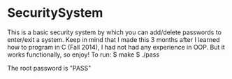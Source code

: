 # SecuritySystem

This is a basic security system by which you can add/delete passwords to enter/exit a system.
Keep in mind that I made this 3 months after I learned how to program in C (Fall 2014), I had not had any experience in OOP.
But it works functionally, so enjoy!
To run:
$ make
$ ./pass

The root password is "PASS"